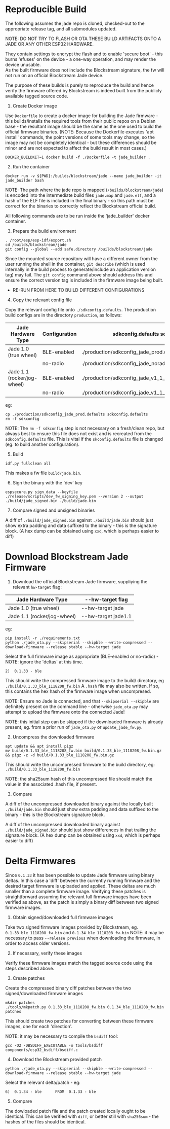 # Reproducible Build

The following assumes the jade repo is cloned, checked-out to the appropriate release tag, and all submodules updated.

NOTE: DO NOT TRY TO FLASH OR OTA THESE BUILD ARTIFACTS ONTO A JADE OR ANY OTHER ESP32 HARDWARE.

They contain settings to encrypt the flash and to enable 'secure boot' - this burns 'efuses' on the device - a one-way operation, and may render the device unusable.  
As the built firmware does not include the Blockstream signature, the fw will not run on an official Blockstream Jade device.

The purpose of these builds is purely to reproduce the build and hence verify the firmware offered by Blockstream is indeed built from the publicly available tagged source code.

1. Create Docker image

Use `Dockerfile` to create a docker image for building the Jade firmware - this builds/installs the required tools from their public repos on a Debian base - the resultant image should be the same as the one used to build the official firmware binaries.
(NOTE: Because the Dockerfile executes 'apt install' commands, the point versions of some tools may change, so the image may not be completely identical - but these differences should be minor and are not expected to affect the build result in most cases.)
```
DOCKER_BUILDKIT=1 docker build -f ./Dockerfile -t jade_builder .
```

2. Run the container
```
docker run -v ${PWD}:/builds/blockstream/jade --name jade_builder -it jade_builder bash
```
NOTE: The path where the jade repo is mapped (`/builds/blockstream/jade`) is encoded into the intermediate build files `jade.map` and `jade.elf`, and a hash of the ELF file is included in the final binary - so this path must be correct for the binaries to correctly reflect the Blockstream official build.

All following commands are to be run inside the 'jade_builder' docker container.

3. Prepare the build environment
```
. /root/esp/esp-idf/export.sh
cd /builds/blockstream/jade
git config --global --add safe.directory /builds/blockstream/jade
```
Since the mounted source repository will have a different owner from the user running the shell in the container, `git describe` (which is used internally in the build process to generate/include an application version tag) may fail.  The `git config` command above should address this and ensure the correct version tag is included in the firmware image being built.

* RE-RUN FROM HERE TO BUILD DIFFERENT CONFIGURATIONS

4. Copy the relevant config file

Copy the relevant config file onto `./sdkconfig.defaults`.  The production build configs are in the directory `production`, as follows:

| Jade Hardware Type          | Configuration | sdkconfig.defaults source file                           |
| --------------------------- | ------------- | -------------------------------------------------------- |
| Jade 1.0 (true wheel)       | BLE-enabled   | ./production/sdkconfig_jade_prod.defaults                |
|                             | no-radio      | ./production/sdkconfig_jade_noradio_prod.defaults        |
| Jade 1.1 (rocker/jog-wheel) | BLE-enabled   | ./production/sdkconfig_jade_v1_1_prod.defaults           |
|                             | no-radio      | ./production/sdkconfig_jade_v1_1_noradio_prod.defaults   |

eg:
```
cp ./production/sdkconfig_jade_prod.defaults sdkconfig.defaults
rm -f sdkconfig
```
NOTE: The `rm -f sdkconfig` step is not necessary on a fresh/clean repo, but always best to ensure this file does not exist and is recreated from the `sdkconfig.defaults` file.  This is vital if the `skconfig.defaults` file is changed (eg. to build another configuration).

5. Build
```
idf.py fullclean all
```
This makes a fw file `build/jade.bin`.

6. Sign the binary with the 'dev' key
```
espsecure.py sign_data --keyfile ./release/scripts/dev_fw_signing_key.pem --version 2 --output ./build/jade_signed.bin ./build/jade.bin
```

7. Compare signed and unsigned binaries

A diff of `./build/jade_signed.bin` against `./build/jade.bin` should just show extra padding and data suffixed to the binary - this is the signature block.
(A hex dump can be obtained using `xxd`, which is perhaps easier to diff)

# Download Blockstream Jade Firmware

1. Download the official Blockstream Jade firmware, suppliying the relevant `hw-target` flag:

| Jade Hardware Type          | --hw-target flag    |
| --------------------------- | ------------------- |
| Jade 1.0 (true wheel)       | --hw-target jade    |
| Jade 1.1 (rocker/jog-wheel) | --hw-target jade1.1 |

eg:
```
pip install -r ./requirements.txt
python ./jade_ota.py --skipserial --skipble --write-compressed --download-firmware --release stable --hw-target jade
```
Select the full firmware image as appropriate (BLE-enabled or no-radio) - NOTE: ignore the 'deltas' at this time.
```
2)  0.1.33 - ble
```

This should write the compressed firmware image to the build/ directory, eg `./build/0.1.33_ble_1118208_fw.bin`   A `.hash` file may also be written.  If so, this contains the hex hash of the firmware image when uncompresed.

NOTE: Ensure no Jade is connected, and that `--skipserial --skipble` are definitely present on the command line - otherwise `jade_ota.py` may attempt to upload the firmware onto the connected Jade!

NOTE: this initial step can be skipped if the downloaded firmware is already present, eg. from a prior run of `jade_ota.py` or `update_jade_fw.py`.

2. Uncompress the downloaded firmware
```
apt update && apt install pigz
mv build/0.1.33_ble_1118208_fw.bin build/0.1.33_ble_1118208_fw.bin.gz && pigz -z -d build/0.1.33_ble_1118208_fw.bin.gz
```
This should write the uncompressed firmware to the build directory, eg: `./build/0.1.33_ble_1118208_fw.bin`

NOTE: the sha25sum hash of this uncompressed file should match the value in the associated .hash file, if present.

3. Compare

A diff of the uncompressed downloaded binary against the locally built `./build/jade.bin` should just show extra padding and data suffixed to the binary - this is the Blockstream signature block.

A diff of the uncompressed downloaded binary against `./build/jade_signed.bin` should just show differences in that trailing the signature block.
(A hex dump can be obtained using `xxd`, which is perhaps easier to diff)

# Delta Firmwares

Since `0.1.33` it has been possible to update Jade firmware using binary deltas.  In this case a 'diff' between the currently running firmware and the desired target firmware is uploaded and applied.  These deltas are much smaller than a complete firmware image.  Verifying these patches is straightforward assuming the relevant full firmware images have been verified as above, as the patch is simply a binary diff between two signed firmware images.

1. Obtain signed/downloaded full firmware images

Take two signed firmware images provided by Blockstream, eg. `0.1.33_ble_1118208_fw.bin` and `0.1.34_ble_1118208_fw.bin`
NOTE: it may be necessary to pass `--release previous` when downloading the firmware, in order to access older versions.

2. If necessary, verify these images

Verify these firmware images match the tagged source code using the steps described above.

3. Create patches

Create the compressed binary diff patches between the two signed/downloaded firmware images
```
mkdir patches
./tools/mkpatch.py 0.1.33_ble_1118208_fw.bin 0.1.34_ble_1118208_fw.bin patches
```
This should create two patches for converting between these firmware images, one for each 'direction'.

NOTE: it may be necessary to compile the `bsdiff` tool:
```
gcc -O2 -DBSDIFF_EXECUTABLE -o tools/bsdiff components/esp32_bsdiff/bsdiff.c
```

4. Download the Blockstream provided patch
```
python ./jade_ota.py --skipserial --skipble --write-compressed --download-firmware --release stable --hw-target jade
```
Select the relevant delta/patch - eg:
```
6)  0.1.34 - ble      FROM  0.1.33 - ble
```

5. Compare

The dowloaded patch file and the patch created locally ought to be identical.
This can be verified with `diff`, or better still with `sha256sum` - the hashes of the files should be identical.

